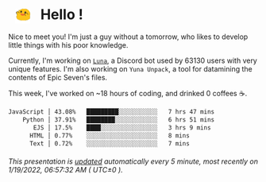 <h1>   <img src="./spoink.gif" style="vertical-align:middle;" width="30px">   Hello ! </h1>

Nice to meet you! I'm just a guy without a tomorrow, who likes to develop little things with his poor knowledge.

Currently, I'm working on <a href='https://github.com/Asgarrrr/Luna'>`Luna`</a>, a Discord bot used by 63130 users with very unique features. I'm also working on `Yuna Unpack`, a tool for datamining the contents of Epic Seven's files.

This week, I've worked on ~18 hours of coding, and drinked 0 coffees ☕.

```
JavaScript │ 43.08%   █████████░░░░░░░░░░░   7 hrs 47 mins
    Python │ 37.91%   ████████░░░░░░░░░░░░   6 hrs 51 mins
       EJS │ 17.5%    ████░░░░░░░░░░░░░░░░   3 hrs 9 mins
      HTML │ 0.77%    ░░░░░░░░░░░░░░░░░░░░   8 mins
      Text │ 0.72%    ░░░░░░░░░░░░░░░░░░░░   7 mins
```

###### This presentation is [updated](https://github.com/Asgarrrr) automatically every 5 minute, most recently on 1/19/2022, 06:57:32 AM ( UTC±0 ).